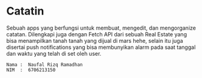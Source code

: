 # Catatin
Sebuah apps yang berfungsi untuk membuat, mengedit, dan mengorganize catatan. Dilengkapi juga dengan Fetch API dari sebuah Real Estate yang bisa menampilkan tanah tanah yang dijual di mars hehe, selain itu juga disertai push notifications yang bisa membunyikan alarm pada saat tanggal dan waktu yang telah di set oleh user.

```
Nama :  Naufal Rizq Ramadhan
NIM  :  6706213150
```
